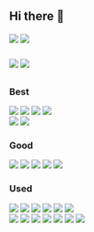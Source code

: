 ## Hi there 👋

<div>
  <a href="https://github.com/leewr9"><img align="center" src="https://github-readme-stats.vercel.app/api?username=leewr9&theme=transparent&show_icons=true&include_all_commits=true&hide_border=true&layout=compact"/></a>
  <a href="https://github.com/leewr9"><img align="center" src="https://github-readme-stats.vercel.app/api/top-langs/?username=leewr9&theme=transparent&hide_border=true&layout=compact"/></a>
</div>

##

<div>
  <a href="https://github.com/leewr9/leewr9.resume"><img src="https://github-readme-stats.vercel.app/api/pin/?username=leewr9&repo=leewr9.resume&theme=transparent&layout=compact&hide_border=true"/></a> 
  <a href="https://github.com/leewr9/leewr9.github.io"><img src="https://github-readme-stats.vercel.app/api/pin/?username=leewr9&repo=leewr9.github.io&theme=transparent&layout=compact&hide_border=true"/></a>
</div>

##

### Best
<div>
  <a href="https://www.python.org/"><img src="https://img.shields.io/badge/Python-3776AB?style=flat-square&logo=python&logoColor=white"/></a>
  <a href="https://mariadb.org/"><img src="https://img.shields.io/badge/MariaDB-003545?style=flat-square&logo=mariadb&logoColor=white"/></a>
  <a href="https://www.mysql.com/"><img src="https://img.shields.io/badge/MySQL-4479A1?style=flat-square&logo=mysql&logoColor=white"/></a>
  <a href="https://git-scm.com/"><img src="https://img.shields.io/badge/GitHub-181717?style=flat-square&logo=github&logoColor=white"/></a>
  <br/>
  <a href="https://learn.microsoft.com/dotnet/csharp/"><img src="https://img.shields.io/badge/C＃-378BBA?style=flat-square&logo=cplusplus&logoColor=white"/></a>
  <a href="https://learn.microsoft.com/dotnet/"><img src="https://img.shields.io/badge/.NET-512BD4?style=flat-square&logo=dotnet&logoColor=white"/></a>
</div>

### Good
<div>
  <a href="https://git-scm.com/"><img src="https://img.shields.io/badge/Git-F05032?style=flat-square&logo=git&logoColor=white"/></a>
  <a href="https://github.com/features/actions"><img src="https://img.shields.io/badge/Github Actions-2088FF?style=flat-square&logo=githubactions&logoColor=white"/></a>
  <a href="https://www.java.com/"><img src="https://img.shields.io/badge/Java-344CB7?style=flat-square&logo=coffeescript&logoColor=white"/></a>
  <a href="https://www.jenkins.io/"><img src="https://img.shields.io/badge/Jenkins-D24939?style=flat-square&logo=jenkins&logoColor=white"/></a>
  <a href="https://kernel.org/"><img src="https://img.shields.io/badge/Linux-FCC624?style=flat-square&logo=linux&logoColor=white"/></a>
</div>

### Used
<div>
  <a href="https://developer.android.com/"><img src="https://img.shields.io/badge/Android Studio-3DDC84?style=flat-square&logo=androidstudio&logoColor=white"/></a>
  <a href="https://learn.microsoft.com/cpp/"><img src="https://img.shields.io/badge/C++-00599C?style=flat-square&logo=cplusplus&logoColor=white"/></a>
  <a href="https://www.docker.com/"><img src="https://img.shields.io/badge/Docker-2496ED?style=flat-square&logo=docker&logoColor=white"/></a>
  <a href="https://www.ruby-lang.org/"><img src="https://img.shields.io/badge/Ruby-CC342D?style=flat-square&logo=ruby&logoColor=white"/></a>
  <a href="https://www.unrealengine.com/"><img src="https://img.shields.io/badge/Unity-FFFFFF?style=flat-square&logo=unrealengine&logoColor=black"/></a>
  <a href="https://unity.com/"><img src="https://img.shields.io/badge/Unreal-0E1128?style=flat-square&logo=unrealengine&logoColor=white"/></a>
  <br/>
  <a href="https://aws.amazon.com/"><img src="https://img.shields.io/badge/AWS-232F3E?style=flat-square&logo=amazonwebservices&logoColor=white"/></a>
  <a href="https://hadoop.apache.org/"><img src="https://img.shields.io/badge/Airflow-017CEE?style=flat-square&logo=apacheairflow&logoColor=white"/></a>
  <a href="https://hadoop.apache.org/"><img src="https://img.shields.io/badge/Hadoop-66CCFF?style=flat-square&logo=apachehadoop&logoColor=white"/></a>
  <a href="https://kafka.apache.org/"><img src="https://img.shields.io/badge/Kafka-231F20?style=flat-square&logo=apachekafka&logoColor=white"/></a>
  <a href="https://kubernetes.io/"><img src="https://img.shields.io/badge/Kubernetes-326CE5?style=flat-square&logo=kubernetes&logoColor=white"/></a>
  <a href="https://pandas.pydata.org/"><img src="https://img.shields.io/badge/Pandas-150458?style=flat-square&logo=pandas&logoColor=white"/></a>
  <a href="https://spark.apache.org/"><img src="https://img.shields.io/badge/Spark-E25A1C?style=flat-square&logo=apachespark&logoColor=white"/></a>
</div>

<!--
**leewr9/leewr9** is a ✨ _special_ ✨ repository because its `README.md` (this file) appears on your GitHub profile.
Here are some ideas to get you started:
- 🔭 I’m currently working on ...
- 🌱 I’m currently learning ...
- 👯 I’m looking to collaborate on ...
- 🤔 I’m looking for help with ...
- 💬 Ask me about ...
- 📫 How to reach me: ... 
- 😄 Pronouns: ... 
- ⚡ Fun fact: ...
--> 

